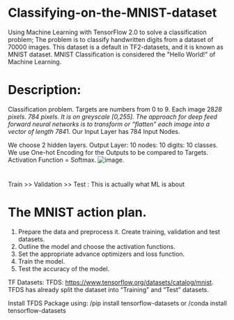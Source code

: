 # Classifying-on-the-MNIST-dataset
Using Machine Learning with TensorFlow 2.0 to solve a classification problem; 
The problem is to classify handwritten digits from a dataset of 70000 images.
This dataset is a default in TF2-datasets, and it is known as MNIST dataset.
MNIST Classification is considered the "Hello World!" of Machine Learning.

# Description:

Classification problem. Targets are numbers from 0 to 9.
Each image 28*28 pixels. 784 pixels. It is on greyscale [0,255].
The approach for deep feed forward neural networks is to transform or “flatten” each image into a vector of length 784*1.
Our Input Layer has 784 Input Nodes.

We choose 2 hidden layers. 
Output Layer: 10 nodes: 10 digits: 10 classes.
We use One-hot Encoding for the Outputs to be compared to Targets.
Activation Function = Softmax.
![image](https://user-images.githubusercontent.com/80431527/144125496-5f734daa-bd4e-43fb-874b-e5e1cf43b27c.png).


#
Train >> Validation >> Test
: This is actually what ML is about
#

# The MNIST action plan.
1. Prepare the data and preprocess it. Create training, validation and test datasets.
2. Outline the model and choose the activation functions.
3. Set the appropriate advance optimizers and loss function.
4. Train the model.
5. Test the accuracy of the model.


TF Datasets: TFDS:
https://www.tensorflow.org/datasets/catalog/mnist.
TFDS has already split the dataset into “Training” and “Test” datasets. 


Install TFDS Package using:
/pip install tensorflow-datasets 
 or
/conda install tensorflow-datasets
